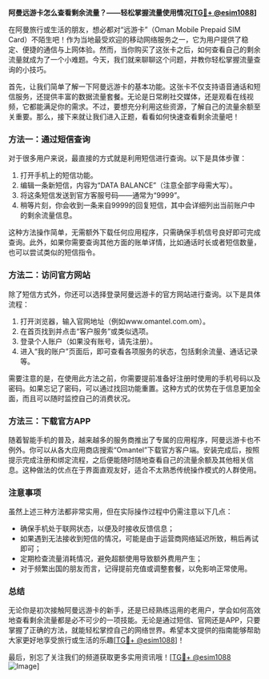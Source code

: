 **阿曼远游卡怎么查看剩余流量？——轻松掌握流量使用情况[[TG💪+ @esim1088](https://t.me/s/esim1088)]**

在阿曼旅行或生活的朋友，想必都对“远游卡”（Oman Mobile Prepaid SIM Card）不陌生吧！作为当地最受欢迎的移动网络服务之一，它为用户提供了稳定、便捷的通信与上网体验。然而，当你购买了这张卡之后，如何查看自己的剩余流量就成为了一个小难题。今天，我们就来聊聊这个问题，并教你轻松掌握流量查询的小技巧。

首先，让我们简单了解一下阿曼远游卡的基本功能。这张卡不仅支持语音通话和短信服务，还提供丰富的数据流量套餐。无论是日常刷社交媒体，还是观看在线视频，它都能满足你的需求。不过，要想充分利用这些资源，了解自己的流量余额至关重要。那么，接下来就让我们进入正题，看看如何快速查看剩余流量吧！

### 方法一：通过短信查询

对于很多用户来说，最直接的方式就是利用短信进行查询。以下是具体步骤：

1. 打开手机上的短信功能。
2. 编辑一条新短信，内容为“DATA BALANCE”（注意全部字母需大写）。
3. 将这条短信发送到官方客服号码——通常为“9999”。
4. 稍等片刻，你会收到一条来自9999的回复短信，其中会详细列出当前账户中的剩余流量信息。

这种方法操作简单，无需额外下载任何应用程序，只需确保手机信号良好即可完成查询。此外，如果你需要查询其他方面的账单详情，比如通话时长或者短信数量，也可以尝试类似的短信指令。

### 方法二：访问官方网站

除了短信方式外，你还可以选择登录阿曼远游卡的官方网站进行查询。以下是具体流程：

1. 打开浏览器，输入官网地址（例如www.omantel.com.om）。
2. 在首页找到并点击“客户服务”或类似选项。
3. 登录个人账户（如果没有账号，请先注册）。
4. 进入“我的账户”页面后，即可查看各项服务的状态，包括剩余流量、通话记录等。

需要注意的是，在使用此方法之前，你需要提前准备好注册时使用的手机号码以及密码。如果忘记了密码，可以通过找回功能重置。这种方式的优势在于信息更加全面，而且可以随时监控自己的消费状况。

### 方法三：下载官方APP

随着智能手机的普及，越来越多的服务商推出了专属的应用程序，阿曼远游卡也不例外。你可以从各大应用商店搜索“Omantel”下载官方客户端。安装完成后，按照提示完成注册和绑定流程，之后便能随时随地查看自己的流量余额及其他相关信息。这种做法的优点在于界面直观友好，适合不太熟悉传统操作模式的人群使用。

### 注意事项

虽然上述三种方法都非常实用，但在实际操作过程中仍需注意以下几点：

- 确保手机处于联网状态，以便及时接收反馈信息；
- 如果遇到无法接收到短信的情况，可能是由于运营商网络延迟所致，稍后再试即可；
- 定期检查流量消耗情况，避免超额使用导致额外费用产生；
- 对于频繁出国的朋友而言，记得提前充值或调整套餐，以免影响正常使用。

### 总结

无论你是初次接触阿曼远游卡的新手，还是已经熟练运用的老用户，学会如何高效地查看剩余流量都是必不可少的一项技能。无论是通过短信、官网还是APP，只要掌握了正确的方法，就能轻松掌控自己的网络世界。希望本文提供的指南能够帮助大家更好地享受旅行或生活的乐趣[[TG💪+ @esim1088](https://t.me/s/esim1088)]！

最后，别忘了关注我们的频道获取更多实用资讯哦！[[TG💪+ @esim1088](https://t.me/s/esim1088) ![Image](https://i.postimg.cc/4NQfJmqS/Snipaste-2025-05-13-00-14-12.png)]